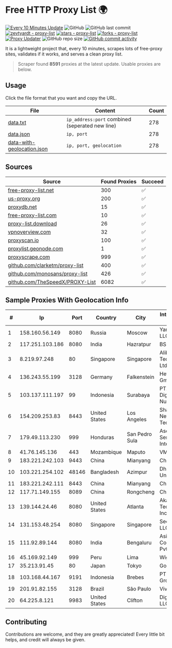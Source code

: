 
# Free HTTP Proxy List 🌍

[![Every 10 Minutes Update](https://github.com/mertguvencli/http-proxy-list/actions/workflows/main.yml/badge.svg?branch=main)](https://github.com/mertguvencli/http-proxy-list/actions/workflows/main.yml)
![GitHub](https://img.shields.io/github/license/mertguvencli/http-proxy-list)
![GitHub last commit](https://img.shields.io/github/last-commit/mertguvencli/http-proxy-list)
[![zevtyardt - proxy-list](https://img.shields.io/static/v1?label=zevtyardt&message=proxy-list&color=blue&logo=github)](https://github.com/zevtyardt/proxy-list "Go to GitHub repo")
[![stars - proxy-list](https://img.shields.io/github/stars/zevtyardt/proxy-list?style=social)](https://github.com/zevtyardt/proxy-list)
[![forks - proxy-list](https://img.shields.io/github/forks/zevtyardt/proxy-list?style=social)](https://github.com/zevtyardt/proxy-list)
[![Proxy Updater](https://github.com/zevtyardt/proxy-list/workflows/Proxy%20Updater/badge.svg)](https://github.com/zevtyardt/proxy-list/actions?query=workflow:"Proxy+Updater")
![GitHub repo size](https://img.shields.io/github/repo-size/zevtyardt/proxy-list)
[![GitHub commit activity](https://img.shields.io/github/commit-activity/m/zevtyardt/proxy-list?logo=commits)](https://github.com/zevtyardt/proxy-list/commits/main)

It is a lightweight project that, every 10 minutes, scrapes lots of free-proxy sites, validates if it works, and serves a clean proxy list.

> Scraper found **8591** proxies at the latest update. Usable proxies are below.

## Usage

Click the file format that you want and copy the URL.

|File|Content|Count|
|----|-------|-----|
|[data.txt](https://raw.githubusercontent.com/mertguvencli/http-proxy-list/main/proxy-list/data.txt)|`ip_address:port` combined (seperated new line)|278|
|[data.json](https://raw.githubusercontent.com/mertguvencli/http-proxy-list/main/proxy-list/data.json)|`ip, port`|278|
|[data-with-geolocation.json](https://raw.githubusercontent.com/mertguvencli/http-proxy-list/main/proxy-list/data-with-geolocation.json)|`ip, port, geolocation`|278|

## Sources

|Source|Found Proxies|Succeed|
|------|-------------|-------|
|[free-proxy-list.net](https://free-proxy-list.net)|300|✅|
|[us-proxy.org](https://www.us-proxy.org)|200|✅|
|[proxydb.net](http://proxydb.net)|15|✅|
|[free-proxy-list.com](https://free-proxy-list.com/?page=&port=&type%5B%5D=http&type%5B%5D=https&up_time=0&search=Search)|10|✅|
|[proxy-list.download](https://www.proxy-list.download/HTTP)|26|✅|
|[vpnoverview.com](https://vpnoverview.com/privacy/anonymous-browsing/free-proxy-servers)|32|✅|
|[proxyscan.io](https://www.proxyscan.io)|100|✅|
|[proxylist.geonode.com](https://proxylist.geonode.com/api/proxy-list?limit=300&page=1&sort_by=lastChecked&sort_type=desc&protocols=http,https)|1|✅|
|[proxyscrape.com](https://api.proxyscrape.com/v2/?request=displayproxies&protocol=http&timeout=10000&country=all&ssl=all&anonymity=all)|999|✅|
|[github.com/clarketm/proxy-list](https://raw.githubusercontent.com/clarketm/proxy-list/master/proxy-list-raw.txt)|400|✅|
|[github.com/monosans/proxy-list](https://raw.githubusercontent.com/monosans/proxy-list/main/proxies/http.txt)|426|✅|
|[github.com/TheSpeedX/PROXY-List](https://raw.githubusercontent.com/TheSpeedX/PROXY-List/master/http.txt)|6082|✅|


## Sample Proxies With Geolocation Info

|#|Ip|Port|Country|City|Internet Service Provider|
|-|--|----|-------|----|-------------------------|
|1|158.160.56.149|8080|Russia|Moscow|Yandex.Cloud LLC|
|2|117.251.103.186|8080|India|Hazratpur|BSNL Internet|
|3|8.219.97.248|80|Singapore|Singapore|Alibaba (US) Technology Co., Ltd.|
|4|136.243.55.199|3128|Germany|Falkenstein|Hetzner Online GmbH|
|5|103.137.111.197|99|Indonesia|Surabaya|PT. Capoeng Digital Nusantara|
|6|154.209.253.83|8443|United States|Los Angeles|Shanghai Ruisu Network Technology|
|7|179.49.113.230|999|Honduras|San Pedro Sula|Asociacion De Servicio De Internet S. De RL|
|8|41.76.145.136|443|Mozambique|Maputo|VM  S.A|
|9|183.221.242.103|9443|China|Mianyang|China Mobile|
|10|103.221.254.102|48146|Bangladesh|Azimpur|Dhaka University|
|11|183.221.242.111|8443|China|Mianyang|China Mobile|
|12|117.71.149.155|8089|China|Rongcheng|Chinanet|
|13|139.144.24.46|8080|United States|Atlanta|Akamai Technologies, Inc.|
|14|131.153.48.254|8080|Singapore|Singapore|Secured Servers LLC|
|15|111.92.89.144|8080|India|Bengaluru|Asianet Satellite Communications Pvt Ltd|
|16|45.169.92.149|999|Peru|Lima|Wigo S.A.|
|17|35.213.91.45|80|Japan|Tokyo|Google LLC|
|18|103.168.44.167|9191|Indonesia|Brebes|PT CYB Media Group|
|19|201.91.82.155|3128|Brazil|São Paulo|Vivo|
|20|64.225.8.121|9983|United States|Clifton|DigitalOcean, LLC|



## Contributing

Contributions are welcome, and they are greatly appreciated! Every
little bit helps, and credit will always be given.

